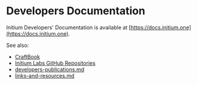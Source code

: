 # Developers Documentation

Initium Developers' Documentation is available at [https://docs.initium.one](https://docs.initium.one).

See also:

* [CraftBook](developers-publications.md#carftbook)
* [Initium Labs GitHub Repositories](https://github.com/initium-labs)
* [developers-publications.md](developers-publications.md "mention")
* [links-and-resources.md](../appendix/links-and-resources.md "mention")


